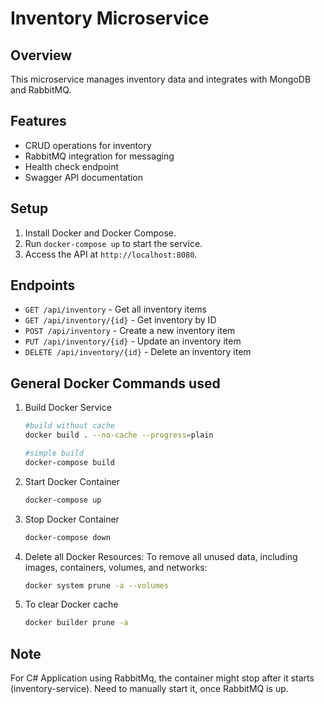 # Inventory Microservice

## Overview
This microservice manages inventory data and integrates with MongoDB and RabbitMQ.

## Features
- CRUD operations for inventory
- RabbitMQ integration for messaging
- Health check endpoint
- Swagger API documentation

## Setup
1. Install Docker and Docker Compose.
2. Run `docker-compose up` to start the service.
3. Access the API at `http://localhost:8080`.

## Endpoints
- `GET /api/inventory` - Get all inventory items
- `GET /api/inventory/{id}` - Get inventory by ID
- `POST /api/inventory` - Create a new inventory item
- `PUT /api/inventory/{id}` - Update an inventory item
- `DELETE /api/inventory/{id}` - Delete an inventory item

## General Docker Commands used
1. Build Docker Service
   ```bash
   #build without cache
   docker build . --no-cache --progress=plain

   #simple build
   docker-compose build
   ```
2. Start Docker Container
   ```bash
   docker-compose up
   ```
3. Stop Docker Container
   ```bash
   docker-compose down
   ```
4. Delete all Docker Resources: To remove all unused data, including images, containers, volumes, and networks:
   ```bash
   docker system prune -a --volumes
   ```
5. To clear Docker cache
   ```bash
   docker builder prune -a
   ```
## Note
For C# Application using RabbitMq, the container might stop after it starts (inventory-service). Need to manually start it, once RabbitMQ is up.
